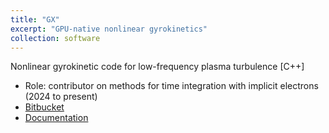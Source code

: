 ```yaml
---
title: "GX"
excerpt: "GPU-native nonlinear gyrokinetics"
collection: software
---
```


Nonlinear gyrokinetic code for low-frequency plasma turbulence [C++]

* Role: contributor on methods for time integration with implicit electrons (2024 to present)
* [Bitbucket](https://bitbucket.org/gyrokinetics/gx)
* [Documentation](https://gx.readthedocs.io)
